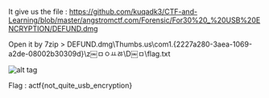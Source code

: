 It give us the file : https://github.com/kuqadk3/CTF-and-Learning/blob/master/angstromctf.com/Forensic/For30%20_%20USB%20ENCRYPTION/DEFUND.dmg

Open it by 7zip > DEFUND.dmg\Thumbs.us\com1.{2227a280-3aea-1069-a2de-08002b30309d}\z￼ﾱﾷￒﾰ\D￼ﾱ\flag.txt  

![alt tag](https://github.com/kuqadk3/CTF-and-Learning/blob/master/angstromctf.com/Forensic/For30%20_%20USB%20ENCRYPTION/yeah.PNG)

Flag : actf{not_quite_usb_encryption}
